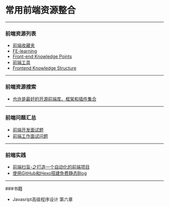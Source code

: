 # 常用前端资源整合 
***
### 前端资源列表  
*  [前端收藏夹](http://collect.w3ctrain.com/?hmsr=toutiao.io&utm_medium=toutiao.io&utm_source=toutiao.io) 
*  [FE-learning](https://github.com/qiu-deqing/FE-learning?f=tt&hmsr=toutiao.io&utm_medium=toutiao.io&utm_source=toutiao.io) 
*  [Front-end Knowledge Points](https://github.com/wwsun/fe-knowledge-points?hmsr=toutiao.io&utm_medium=toutiao.io&utm_source=toutiao.io)
*  [前端工具](https://github.com/icepy/_posts/blob/master/%E9%92%88%E5%AF%B92015%E5%B9%B4%E5%89%8D%E7%AB%AF%E6%8F%90%E9%AB%98%E6%95%88%E7%8E%87%E7%9A%84%E5%B7%A5%E5%85%B7%E7%9A%84%E6%95%99%E7%A8%8B%E9%9B%86%E5%90%88.md)
*  [Frontend Knowledge Structure](https://github.com/JacksonTian/fks)

***
### 前端资源搜索
* [ 也许是最好的开源前端库、框架和插件集合](http://www.awesomes.cn/repos/Applications/frameworks)

***
### 前端问题汇总
* [前端开发面试题](https://github.com/markyun/My-blog/tree/master/Front-end-Developer-Questions/Questions-and-Answers)
* [前端工作面试问题](https://github.com/h5bp/Front-end-Developer-Interview-Questions/tree/master/Translations/Chinese)

***
### 前端实践
* [前端扫盲-之打造一个自动化的前端项目](http://www.awesomes.cn/source/9?hmsr=toutiao.io&utm_medium=toutiao.io&utm_source=toutiao.io)
* [使用GitHub和Hexo搭建免费静态Blog](http://wsgzao.github.io/post/hexo-guide/)

***
###书籍
* Javasript高级程序设计 第六章
